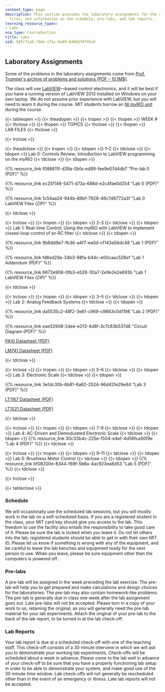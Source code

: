 ```yaml
---
content_type: page
description: This section provides the laboratory assignments for the course, associated
  files, and information on the schedule, pre-labs, and lab reports.
learning_resource_types:
- Labs
ocw_type: CourseSection
title: Labs
uid: 58fc71a6-70de-17ac-6a69-64602f8745c0
---
```


Laboratory Assignments
----------------------

Some of the problems in the laboratory assignments come from [Prof. Trumper's archive of problems and solutions (PDF – 10.1MB)](/ans7870/2/2.14/s14/MIT2_14S14_Prob_Archive.pdf).

The class will use [LabVIEW](http://www.ni.com/labview/)—based control electronics, and it will be best if you have a running version of LabVIEW 2013 installed on Windows on your own laptop. We do not assume prior experience with LabVIEW, but you will need to learn it during the course. MIT students borrow an [NI myRIO unit](http://www.ni.com/myrio/) during the course.

{{< tableopen >}}
{{< theadopen >}}
{{< tropen >}}
{{< thopen >}}
WEEK #
{{< thclose >}}
{{< thopen >}}
TOPICS
{{< thclose >}}
{{< thopen >}}
LAB FILES
{{< thclose >}}

{{< trclose >}}

{{< theadclose >}}
{{< tropen >}}
{{< tdopen >}}
1–2
{{< tdclose >}}
{{< tdopen >}}
Lab 0: Controls Review; Introduction to LabVIEW programming on the myRIO
{{< tdclose >}}
{{< tdopen >}}


{{% resource_link f088611f-d39a-0bfa-ed89-fee9e07d4db7 "Pre-lab 0 (PDF)" %}}

{{% resource_link ec25f146-5471-d73a-688d-e2c4fae0d254 "Lab 0 (PDF)" %}}

{{% resource_link 1c54aa24-944b-89bf-7928-46c7d6772a3f "Lab 0 LabVIEW Files (ZIP)" %}}


{{< tdclose >}}

{{< trclose >}}
{{< tropen >}}
{{< tdopen >}}
2–3
{{< tdclose >}}
{{< tdopen >}}
Lab 1: Real-time Control; Using the myRIO with LabVIEW to implement closed-loop control of an RC filter
{{< tdclose >}}
{{< tdopen >}}


{{% resource_link 9b6dd9e7-fb36-a4f7-ea0d-cf143a56dc48 "Lab 1 (PDF)" %}}

{{% resource_link fd6ed29a-34b3-98fa-b44c-e00caac528ef "Lab 1 Addendum (PDF)" %}}

{{% resource_link 6672e906-0fb3-e526-30a7-2e9e2e2e693b "Lab 1 LabVIEW Files (ZIP)" %}}


{{< tdclose >}}

{{< trclose >}}
{{< tropen >}}
{{< tdopen >}}
3–5
{{< tdclose >}}
{{< tdopen >}}
Lab 2: Analog Feedback Systems
{{< tdclose >}}
{{< tdopen >}}


{{% resource_link da5535c2-48f2-3e81-c969-c9883c0d1198 "Lab 2 (PDF)" %}}

{{% resource_link eae52908-2dee-e213-4d6f-3c7c83b537d8 "Circuit Diagram (PDF)" %}}

[PA10 Datasheet (PDF)](https://www.rcscomponents.kiev.ua/product/PA10A.html)

[LM741 Datasheet (PDF)](http://www.ti.com/lit/ds/symlink/lm741.pdf)


{{< tdclose >}}

{{< trclose >}}
{{< tropen >}}
{{< tdopen >}}
5–6
{{< tdclose >}}
{{< tdopen >}}
Lab 3: Electronic Scale
{{< tdclose >}}
{{< tdopen >}}


{{% resource_link 3e1dc30b-6b81-6a62-2524-96d42fe29e84 "Lab 3 (PDF)" %}}

[LT1167 Datasheet (PDF)](http://cds.linear.com/docs/en/datasheet/1167fc.pdf)

[LT1021 Datasheet (PDF)](http://cds.linear.com/docs/en/datasheet/1021fc.pdf)


{{< tdclose >}}

{{< trclose >}}
{{< tropen >}}
{{< tdopen >}}
7–9
{{< tdclose >}}
{{< tdopen >}}
Lab 4: AC-Driven and Demodulated Electronic Scale
{{< tdclose >}}
{{< tdopen >}}
{{% resource_link 30c33b4c-225e-f504-e4ef-4d56fca50f9e "Lab 4 (PDF)" %}}
{{< tdclose >}}

{{< trclose >}}
{{< tropen >}}
{{< tdopen >}}
9–11
{{< tdclose >}}
{{< tdopen >}}
Lab 5: Brushless Motor Control
{{< tdclose >}}
{{< tdopen >}}
{{% resource_link bf08200e-8344-f69f-5b8a-4ac923ea6d53 "Lab 5 (PDF)" %}}
{{< tdclose >}}

{{< trclose >}}

{{< tableclose >}}

### Schedule

We will occasionally use the scheduled lab sessions, but you will mostly work in the lab on a self-scheduled basis. If you are a registered student in the class, your MIT card key should give you access to the lab. This freedom to use the facility also entails the responsibility to take good care of it. Please be sure the lab is locked when you leave it. Do not let others into the lab; registered students should be able to get in with their own MIT ID. Please let us know if something is wrong with any of the equipment, and be careful to leave the lab benches and equipment ready for the next person to use. When you leave, please be sure equipment other than the computers is powered off.

### Pre-labs

A pre-lab will be assigned in the week preceding the lab exercise. The pre-lab will help you to get prepared and make calculations and design choices for the laboratories. The pre-lab may also contain homework-like problems. The pre-lab is generally due in class one week after the lab assignment goes out. Late pre-labs will not be accepted. Please turn in a copy of your work to us, retaining the original, as you will generally need the pre-lab material for your lab experiments. Attach the original of your pre-lab to the back of the lab report, to be turned in at the lab check-off.

### Lab Reports

Your lab report is due at a scheduled check-off with one of the teaching staff. This check-off consists of a 30 minute interview in which we will ask you to demonstrate your working lab experiments. Check-offs will be scheduled about a week in advance. Please come to the lab well in advance of your check-off to be sure that you have a properly functioning lab setup in order to be able to demonstrate your system, and make good use of the 30 minute time window. Lab check-offs will not generally be rescheduled other than in the event of an emergency or illness. Late lab reports will not be accepted.